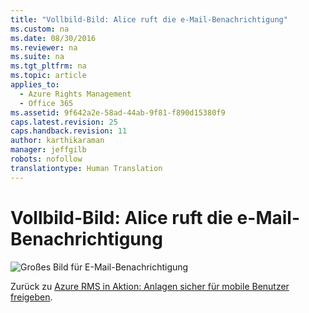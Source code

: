 ```yaml
---
title: "Vollbild-Bild: Alice ruft die e-Mail-Benachrichtigung"
ms.custom: na
ms.date: 08/30/2016
ms.reviewer: na
ms.suite: na
ms.tgt_pltfrm: na
ms.topic: article
applies_to: 
  - Azure Rights Management
  - Office 365
ms.assetid: 9f642a2e-58ad-44ab-9f81-f890d15380f9
caps.latest.revision: 25
caps.handback.revision: 11
author: karthikaraman
manager: jeffgilb
robots: nofollow
translationtype: Human Translation
---
```

# Vollbild-Bild: Alice ruft die e-Mail-Benachrichtigung
![Großes Bild für E-Mail-Benachrichtigung](../../ems/AADRightsMgmt/media/AzRMS_StoryboardEmaill4.PNG "AzRMS_StoryboardEmaill4")

Zurück zu [Azure RMS in Aktion: Anlagen sicher für mobile Benutzer freigeben](http://technet.microsoft.com/library/jj585026.aspx#BKMK_Example_SharingApp).

